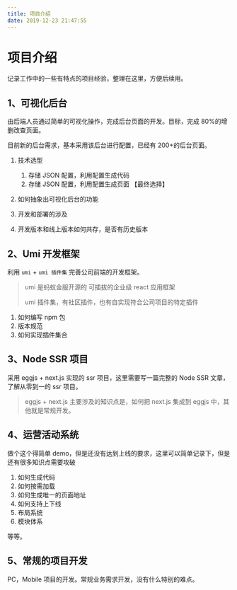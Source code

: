 ```yaml
---
title: 项目介绍
date: 2019-12-23 21:47:55
---
```


# 项目介绍

记录工作中的一些有特点的项目经验，整理在这里，方便后续用。

## 1、可视化后台

由后端人员通过简单的可视化操作，完成后台页面的开发。目标，完成 80%的增删改查页面。

目前新的后台需求，基本采用该后台进行配置，已经有 200+的后台页面。

1. 技术选型

   1. 存储 JSON 配置，利用配置生成代码
   2. 存储 JSON 配置，利用配置生成页面 【最终选择】

2. 如何抽象出可视化后台的功能

3. 开发和部署的涉及

4. 开发版本和线上版本如何共存，是否有历史版本

## 2、Umi 开发框架

利用 `umi` + `umi 插件集` 完善公司前端的开发框架。

> umi 是蚂蚁金服开源的 可插拔的企业级 react 应用框架
>
> umi 插件集，有社区插件，也有自实现符合公司项目的特定插件

1. 如何编写 npm 包
2. 版本规范
3. 如何实现插件集合

## 3、Node SSR 项目

采用 eggjs + next.js 实现的 ssr 项目，这里需要写一篇完整的 Node SSR 文章，了解从零到一的 ssr 项目。

> eggjs + next.js 主要涉及的知识点是，如何把 next.js 集成到 eggjs 中，其他就是常规开发。

## 4、运营活动系统

做个这个得简单 demo，但是还没有达到上线的要求，这里可以简单记录下，但是还有很多知识点需要攻破

1. 如何生成代码
2. 如何按需加载
3. 如何生成唯一的页面地址
4. 如何支持上下线
5. 布局系统
6. 模块体系

等等。

## 5、常规的项目开发

PC，Mobile 项目的开发。常规业务需求开发，没有什么特别的难点。
